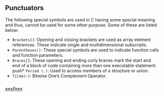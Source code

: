 ## Punctuators
The following special symbols are used in C having some special meaning and thus, cannot be used for some other purpose. Some of these are listed below:

* `Brackets[]`: Opening and closing brackets are used as array element references. These indicate single and multidimensional subscripts.
* `Parentheses()`: These special symbols are used to indicate function calls and function parameters.
* `Braces{}`: These opening and ending curly braces mark the start and end of a block of code containing more than one executable statement.
push* `Period (.)`: Used to access members of a structure or union.
* `Tilde(~)`: Bitwise One’s Complement Operator.



###  [`<<<`](README.md)/[`>>>`](keywords.md)